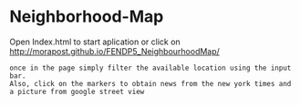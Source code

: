# Neighborhood-Map
Open Index.html to start aplication or click on http://morapost.github.io/FENDP5_NeighbourhoodMap/

	once in the page simply filter the available location using the input bar.
	Also, click on the markers to obtain news from the new york times and a picture from google street view
